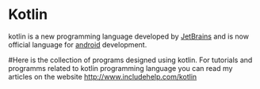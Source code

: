 # Kotlin
kotlin is a new programming language developed by <a href="https://www.jetbrains.com/">JetBrains</a> and is now official language for <a href="https://www.android.com/">android</a> development.

#Here is the collection of programs designed using kotlin.
For tutorials and programms related to kotlin programming language you can read my articles on the website <html><a>http://www.includehelp.com/kotlin</a></html>
